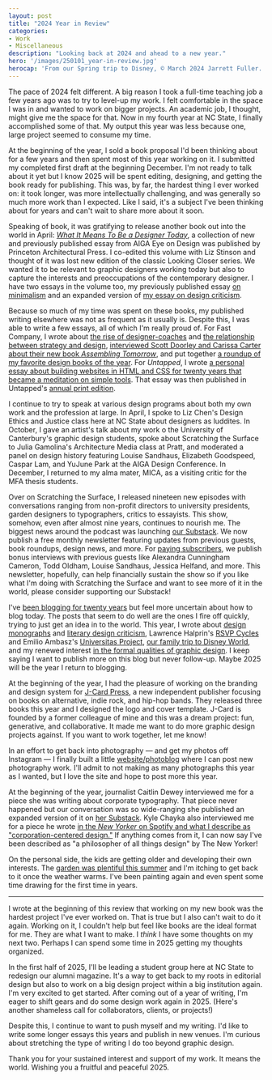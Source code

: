 ```yaml
---
layout: post
title: "2024 Year in Review"
categories:
- Work
- Miscellaneous 
description: "Looking back at 2024 and ahead to a new year."
hero: '/images/250101_year-in-review.jpg'
herocap: 'From our Spring trip to Disney, © March 2024 Jarrett Fuller.'
---
```


The pace of 2024 felt different. A big reason I took a full-time teaching job a few years ago was to try to level-up my work. I felt comfortable in the space I was in and wanted to work on bigger projects. An academic job, I thought, might give me the space for that. Now in my fourth year at NC State, I finally accomplished some of that. My output this year was less because one, large project seemed to consume my time. 

At the beginning of the year, I sold a book proposal I'd been thinking about for a few years and then spent most of this year working on it. I submitted my completed first draft at the beginning December. I'm not ready to talk about it yet but I know 2025 will be spent editing, designing, and getting the book ready for publishing. This was, by far, the hardest thing I ever worked on: it took longer, was more intellectually challenging, and was generally so much more work than I expected. Like I said, it's a subject I've been thinking about for years and can't wait to share more about it soon.

Speaking of book, it was gratifying to release another book out into the world in April: [*What It Means To Be a Designer Today*](https://bookshop.org/a/7836/9781797224558), a collection of new and previously published essay from AIGA Eye on Design was published by Princeton Architectural Press. I co-edited this volume with Liz Stinson and thought of it was lost new edition of the classic Looking Closer series. We wanted it to be relevant to graphic designers working today but also to capture the interests and preoccupations of the contemporary designer. I have two essays in the volume too, my previously published essay [on minimalism](https://eyeondesign.aiga.org/graphic-designers-have-always-loved-minimalism-but-at-what-cost/) and an expanded version of [my essay on design criticism](https://eyeondesign.aiga.org/design-criticism-is-everywhere-why-are-we-still-looking-for-it/).

Because so much of my time was spent on these books, my published writing elsewhere was not as frequent as it usually is. Despite this, I was able to write a few essays, all of which I'm really proud of. For Fast Company, I wrote about [the rise of designer-coaches](https://www.fastcompany.com/91244915/the-design-industry-is-broken-these-design-coaches-want-to-fix-it) and [the relationship between strategy and design](https://www.fastcompany.com/91107849/is-the-rise-of-strategy-the-death-of-design), [interviewed Scott Doorley and Carissa Carter about their new book *Assembling Tomorrow*](https://www.fastcompany.com/91153344/stanford-design-book-assembling-tomorrow), and put together [a roundup of my favorite design books of the year](https://www.fastcompany.com/91245522/the-best-design-books-of-2024). For *Untapped*, I wrote [a personal essay about building websites in HTML and CSS for twenty years that became a meditation on simple tools](https://www.untappedjournal.com/issues/issue-11/jarrett-fuller-building-with-simple-tools-longevity). That essay was then published in Untapped's [annual print edition](https://www.instagram.com/p/DCUbd4GObBE/?img_index=1).

I continue to try to speak at various design programs about both my own work and the profession at large. In April, I spoke to Liz Chen's Design Ethics and Justice class here at NC State about designers as luddites. In October, I gave an artist's talk about my work o the University of Canterbury's graphic design students, spoke about Scratching the Surface to Julia Gamolina's Architecture Media class at Pratt, and moderated a panel on design history featuring Louise Sandhaus, Elizabeth Goodspeed, Caspar Lam, and YuJune Park at the AIGA Design Conference. In December, I returned to my alma mater, MICA, as a visiting critic for the MFA thesis students.

Over on Scratching the Surface, I released nineteen new episodes with conversations ranging from non-profit directors to university presidents, garden designers to typographers, critics to essayists. This show, somehow, even after almost nine years, continues to nourish me. The biggest news around the podcast was launching [our Substack](https://surfacepodcast.substack.com). We now publish a free monthly newsletter featuring updates from previous guests, book roundups, design news, and more. For [paying subscribers](https://surfacepodcast.substack.com/t/bonus-interviews), we publish bonus interviews with previous guests like Alexandra Cunningham Cameron, Todd Oldham, Louise Sandhaus, Jessica Helfand, and more. This newsletter, hopefully, can help financially sustain the show so if you like what I'm doing with Scratching the Surface and want to see more of it in the world, please consider supporting our Substack!

I've [been blogging for twenty years](https://www.jarrettfuller.blog/2024/11/20-years/) but feel more uncertain about how to blog today. The posts that seem to do well are the ones I fire off quickly, trying to just get an idea in to the world. This year, I wrote about [design monographs](https://www.jarrettfuller.blog/2024/08/design-against-design/) and [literary design criticism](https://www.jarrettfuller.blog/2024/09/literary-design-criticism/), Lawrence Halprin's [RSVP Cycles](https://www.jarrettfuller.blog/2024/05/rsvp-cycles/) and Emilio Ambasz's [Universitas Project](https://www.jarrettfuller.blog/2024/04/univeritas-project/), [our family trip to Disney World](https://www.jarrettfuller.blog/2024/04/disney/), and my renewed interest [in the formal qualities of graphic design](https://www.jarrettfuller.blog/2024/01/return-to-form/). I keep saying I want to publish more on this blog but never follow-up. Maybe 2025 will be the year I return to blogging. 

At the beginning of the year, I had the pleasure of working on the branding and design system for [J-Card Press](https://www.jcardpress.com), a new independent publisher focusing on books on alternative, indie rock, and hip-hop bands. They released three books this year and I designed the logo and cover template. J-Card is founded by a former colleague of mine and this was a dream project: fun, generative, and collaborative. It made me want to do more graphic design projects against. If you want to work together, let me know!

In an effort to get back into photography — and get my photos off Instagram — I finally built a little [website/photoblog](https://jarrettfuller.photo) where I can post new photography work. I'll admit to not making as many photographs this year as I wanted, but I love the site and hope to post more this year.

At the beginning of the year, journalist Caitlin Dewey interviewed me for a piece she was writing about corporate typography. That piece never happened but our conversation was so wide-ranging she published an expanded version of it on [her Substack](https://linksiwouldgchatyou.substack.com/p/why-does-everything-online-look-the). Kyle Chayka also interviewed me for a piece he wrote [in the *New Yorker* on Spotify and what I describe as "corporation-centered design."](https://www.newyorker.com/culture/infinite-scroll/why-i-finally-quit-spotify) If anything comes from it, I can now say I've been described as "a philosopher of all things design" by The New Yorker! 

On the personal side, the kids are getting older and developing their own interests. The [garden was plentiful this summer](https://www.jarrettfuller.blog/2024/07/garden/) and I'm itching to get back to it once the weather warms. I've been painting again and even spent some time drawing for the first time in years. 

* * *

I wrote at the beginning of this review that working on my new book was the hardest project I've ever worked on. That is true but I also can't wait to do it again. Working on it, I couldn't help but feel like books are the ideal format for me. They are what I want to make. I *think* I have some thoughts on my next two. Perhaps I can spend some time in 2025 getting my thoughts organized.

In the first half of 2025, I'll be leading a student group here at NC State to redesign our alumni magazine. It's a way to get back to my roots in editorial design but also to work on a big design project within a big institution again. I'm very excited to get started. After coming out of a year of writing, I'm eager to shift gears and do some design work again in 2025. (Here's another shameless call for collaborators, clients, or projects!)

Despite this, I continue to want to push myself and my writing. I'd like to write some longer essays this years and publish in new venues. I'm curious about stretching the type of writing I do too beyond graphic design.

Thank you for your sustained interest and support of my work. It means the world. Wishing you a fruitful and peaceful 2025.

